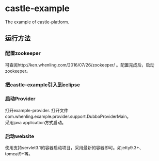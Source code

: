 # castle-example
The example of castle-platform.

## 运行方法

### 配置zookeeper
可查阅http://ken.whenling.com/2016/07/26/zookeeper/ 。配置完成后，启动zookeeper。

### 把castle-example引入到eclipse

### 启动Provider
打开example-provider. 打开文件com.whenling.example.provider.support.DubboProviderMain。  
采用java application方式启动。

### 启动website
使用支持servlet3.1的容器启动项目，采用最新的容器即可。如jetty9.3+、tomcat9+等。